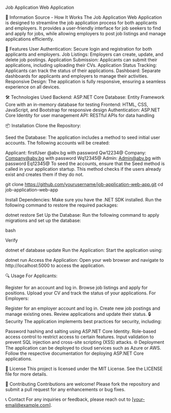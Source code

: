 Job Application Web Application

📖 Information Source - How It Works
The Job Application Web Application is designed to streamline the job application process for both applicants and employers. It provides a user-friendly interface for job seekers to find and apply for jobs, while allowing employers to post job listings and manage applications efficiently.

🚀 Features
User Authentication: Secure login and registration for both applicants and employers.
Job Listings: Employers can create, update, and delete job postings.
Application Submission: Applicants can submit their applications, including uploading their CVs.
Application Status Tracking: Applicants can track the status of their applications.
Dashboard: Separate dashboards for applicants and employers to manage their activities.
Responsive Design: The application is fully responsive, ensuring a seamless experience on all devices.

🛠️ Technologies Used
Backend: ASP.NET Core
Database: Entity Framework Core with an in-memory database for testing
Frontend: HTML, CSS, JavaScript, and Bootstrap for responsive design
Authentication: ASP.NET Core Identity for user management
API: RESTful APIs for data handling


📦 Installation
Clone the Repository:

Seed the Database: The application includes a method to seed initial user accounts. The following accounts will be created:

Applicant: firstUser @abv.bg with password Qw12234@
Company: Company@abv.bg with password Wq12345@
Admin: Admin@abv.bg with password Eq12345@
To seed the accounts, ensure that the Seed method is called in your application startup. This method checks if the users already exist and creates them if they do not.

git clone https://github.com/yourusername/job-application-web-app.git
cd job-application-web-app

Install Dependencies: Make sure you have the .NET SDK installed. Run the following command to restore the required packages:


dotnet restore
Set Up the Database: Run the following command to apply migrations and set up the database:

bash

Verify


dotnet ef database update
Run the Application: Start the application using:


dotnet run
Access the Application: Open your web browser and navigate to http://localhost:5000 to access the application.

🔍 Usage
For Applicants:

Register for an account and log in.
Browse job listings and apply for positions.
Upload your CV and track the status of your applications.
For Employers:

Register for an employer account and log in.
Create new job postings and manage existing ones.
Review applications and update their status.
🔒 Security
The application implements best practices for security, including:

Password hashing and salting using ASP.NET Core Identity.
Role-based access control to restrict access to certain features.
Input validation to prevent SQL injection and cross-site scripting (XSS) attacks.
🌐 Deployment
The application can be deployed to cloud services such as Azure or AWS. Follow the respective documentation for deploying ASP.NET Core applications.

📄 License
This project is licensed under the MIT License. See the LICENSE file for more details.

🤝 Contributing
Contributions are welcome! Please fork the repository and submit a pull request for any enhancements or bug fixes.

📞 Contact
For any inquiries or feedback, please reach out to [your-email@example.com].
